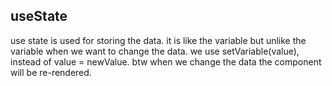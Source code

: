 ## useState

use state is used for storing the data. it is like the variable
but unlike the variable when we want to change the data. we use
setVariable(value), instead of value = newValue. btw when we change the
data the component will be re-rendered.
